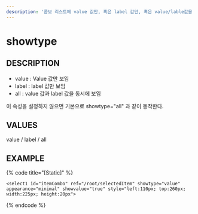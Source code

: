 ```yaml
---
description: '콤보 리스트에 value 값만, 혹은 label 값만, 혹은 value/lable값을 동시에 보이도록 설정한다.'
---
```


# showtype

## DESCRIPTION

* value : Value 값만 보임
* label : label 값만 보임
* all : value 값과 label 값을 동시에 보임

이 속성을 설정하지 않으면 기본으로 showtype="all" 과 같이 동작한다.

## VALUES

value / label / all

## EXAMPLE

{% code title="\[Static\]" %}
```markup
<select1 id="itemCombo" ref="/root/selectedItem" showtype="value"  
appearance="minimal" showvalue="true" style="left:110px; top:260px; 
width:225px; height:20px">
```
{% endcode %}

